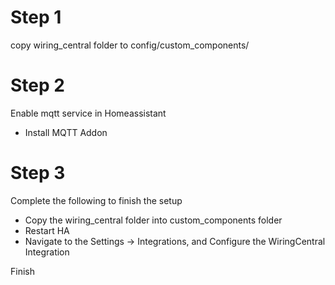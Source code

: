 # Step 1

copy wiring_central folder to config/custom_components/

# Step 2

Enable mqtt service in Homeassistant

- Install MQTT Addon


# Step 3

Complete the following to finish the setup

- Copy the wiring_central folder into custom_components folder 
- Restart HA
- Navigate to the Settings -> Integrations, and Configure the WiringCentral Integration 


Finish

